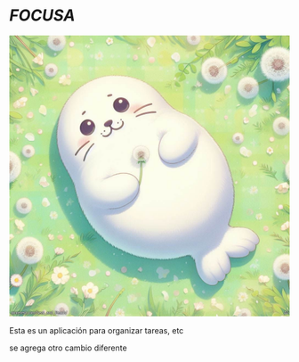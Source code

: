 # *FOCUSA*

![alt text](focusa.JPG)

Esta es un aplicación para organizar tareas, etc 

se agrega otro cambio diferente